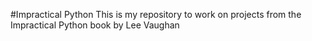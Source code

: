 #Impractical Python
This is my repository to work on projects from the Impractical Python book by Lee Vaughan
